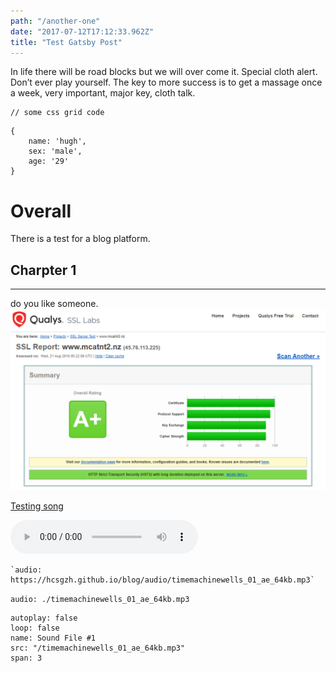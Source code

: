 ```yaml
---
path: "/another-one"
date: "2017-07-12T17:12:33.962Z"
title: "Test Gatsby Post"
---
```

In life there will be road blocks but we will over come it. Special cloth alert. Don’t ever play yourself. The key to more success is to get a massage once a week, very important, major key, cloth talk.

<pre><code>// some css grid code </code></pre>


```
{
    name: 'hugh',
    sex: 'male',
    age: '29'
}
```

# Overall

There is a test for a blog platform.

## Charpter 1
---------
do you like someone.
![Awesome image](./Annotation-2019-08-21-172544.png)

[Testing song](./timemachinewells_01_ae_64kb.mp3)


<audio src="./timemachinewells_01_ae_64kb.mp3" controls preload>testing song 001</audio>


```
`audio: https://hcsgzh.github.io/blog/audio/timemachinewells_01_ae_64kb.mp3`
```

`audio: ./timemachinewells_01_ae_64kb.mp3`

```audio
autoplay: false
loop: false
name: Sound File #1
src: "/timemachinewells_01_ae_64kb.mp3"
span: 3
```